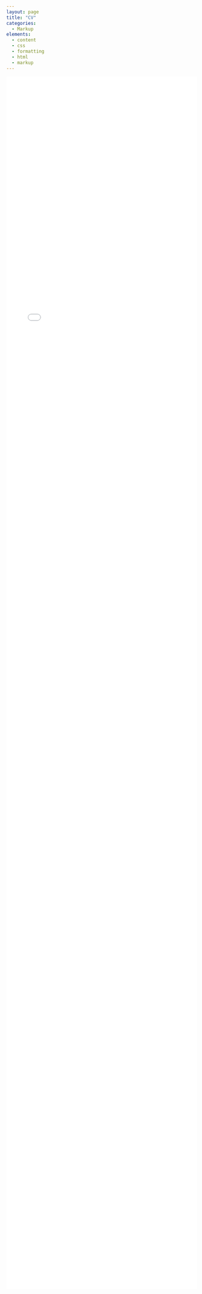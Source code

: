 ```yaml
---
layout: page
title: "CV"
categories:
  - Markup
elements:
  - content
  - css
  - formatting
  - html
  - markup  
---
```

<div style="overflow: auto; -webkit-overflow-scrolling: touch;">
    <iframe src="../assets/pdf/CV_Vidal_Naquet.pdf" style="width: 100%; height: 80vh;" frameborder="0">
        This browser does not support PDFs. Please download the PDF to view it: 
        <a href="../assets/pdf/CV_Vidal_Naquet (10).pdf">Download PDF</a>.
    </iframe>
</div>
